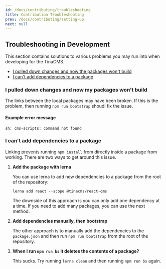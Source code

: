 ```yaml
---
id: /docs/contributing/troubleshooting
title: Contribution Troubleshooting
prev: /docs/contributing/setting-up
next: null
---
```


## Troubleshooting in Development

This section contains solutions to various problems you may run into when developing for the TinaCMS.

- [I pulled down changes and now the packages won't build](#I-pulled-down-changes-and-now-my-packages-won't-build)
- [I can't add dependencies to a package](#I-can't-add-dependencies-to-a-package)

### I pulled down changes and now my packages won't build

The links between the local packages may have been broken. If this is the problem, then
running `npm run bootstrap` shoudl fix the issue.

#### Example error message

```
sh: cms-scripts: command not found
```

### I can't add dependencies to a package

Linking prevents running `npm install` from directly inside a package from working. There are two ways to get around this issue.

1. **Add the package with lerna**

   You can use lerna to add new dependencies to a package from the root of the repository:

   ```
   lerna add react --scope @tinacms/react-cms
   ```

   The downside of this approach is you can only add one dependency at a time. If you need to add many packages, you can use the next method.

2. **Add dependencies manually, then bootstrap**

   The other approach is to manually add the dependencies to the `package.json` and then run `npm run bootstrap` from the root of the repository.

3. **When I run `npm run bs` it deletes the contents of a package?**

   This sucks. Try running `lerna clean` and then running `npm run bs` again.

